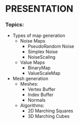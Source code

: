 ﻿# PRESENTATION

### Topics:
  - Types of map generation
    - Noise Maps
      - PseudoRandom Noise
      - Simplex Noise
      - NoiseScaling
    - Value Maps
      - BinaryMap
      - ValueScaleMap
  - Mesh generation
    - Meshes:
      - Vertex Buffer
      - Index Buffer
      - Normals
    - Algorithms:
      - 2D Marching Squares
      - 3D Marching Cubes